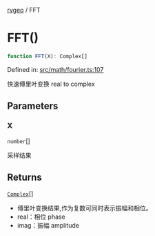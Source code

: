 [rvgeo](../index.md) / FFT

# FFT()

```ts
function FFT(X): Complex[]
```

Defined in: [src/math/fourier.ts:107](https://github.com/pzq123456/RVGeo/blob/e727f6f6e310621d656b74948bed9956ff45a613/src/math/fourier.ts#L107)

快速傅里叶变换 real to complex

## Parameters

### X

`number`[]

采样结果

## Returns

[`Complex`](../type-aliases/Complex.md)[]

- 傅里叶变换结果,作为复数可同时表示振幅和相位。
- real：相位 phase
- imag：振幅 amplitude
